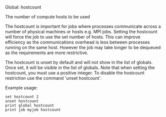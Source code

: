 Global: hostcount

The number of compute hosts to be used

The hostcount is important for jobs where processes communicate across a number of physical machines or hosts e.g. MPI jobs.
Setting the hostcount will force the job to use the set number of hosts. This can improve efficiency as the communications
overhead is less between processes running on the same host. However the job may take longer to be dequeued as the requirements 
are more restrictive.

The hostcount is unset by default and will not show in the list of globals. Once set, it will be visible in the
list of globals. Note that when setting the hostcount, you must use a positive integer. To disable the hostcount 
restriction use the command 'unset hostcount'.

Example usage:

    set hostcount 2
    unset hostcount
    print global hostcount
    print job myjob hostcount


